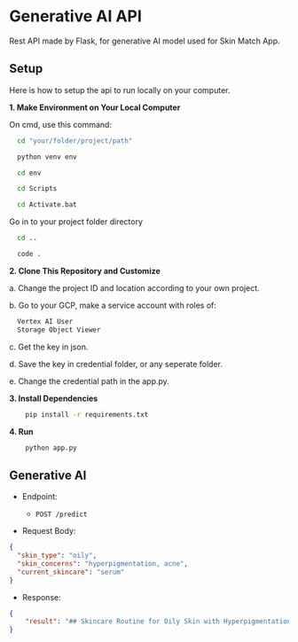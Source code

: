 
# Generative AI API

Rest API made by Flask, for generative AI model used for Skin Match App.


## Setup

Here is how to setup the api to run locally on your computer.


**1. Make Environment on Your Local Computer**

On cmd, use this command:
```bash
  cd "your/folder/project/path"
```
```bash
  python venv env
```
```bash
  cd env
```
```bash
  cd Scripts
```
```bash
  cd Activate.bat
```
Go in to your project folder directory
```bash
  cd ..
```
```bash
  code .
```


**2. Clone This Repository and Customize**

a. Change the project ID and location according to your own project.

b. Go to your GCP, make a service account with roles of:
```bash
  Vertex AI User
  Storage Object Viewer
```
c. Get the key in json.

d. Save the key in credential folder, or any seperate folder.

e. Change the credential path in the app.py.


**3. Install Dependencies**
```bash
    pip install -r requirements.txt
```


**4. Run**
```bash
    python app.py
```


## Generative AI

* Endpoint:
    * `POST /predict`

* Request Body: 
```json
{
  "skin_type": "oily",
  "skin_concerns": "hyperpigmentation, acne",
  "current_skincare": "serum"
}
```
* Response:
```json
{
    "result": "## Skincare Routine for Oily Skin with Hyperpigmentation and Acne:\n\n**Congratulations on taking the first step towards a clearer, brighter complexion!** Oily skin with hyperpigmentation and acne can be challenging, but with the right routine, you can achieve a healthy glow. Here's a tailored plan for you:\n\n**Morning:**\n\n1. **Cleanse:** Start with a gentle, oil-free cleanser. Look for ingredients like salicylic acid or glycolic acid to help control oil production and exfoliate dead skin cells. Avoid harsh soaps or scrubs that can irritate your skin.\n2. **Treat:** Apply a serum with vitamin C to brighten hyperpigmentation and boost collagen production. Look for a serum with a high concentration of L-Ascorbic Acid (vitamin C) for optimal results.\n3. **Moisturize:** Use a lightweight, oil-free moisturizer with SPF 30 or higher. This will hydrate your skin without clogging pores and protect it from sun damage, which can worsen hyperpigmentation.\n4. **Spot Treat:** If you have active acne, apply a spot treatment with benzoyl peroxide or salicylic acid to the affected areas.\n\n**Evening:**\n\n1. **Double Cleanse:** Remove makeup and impurities with an oil-based cleanser followed by a water-based cleanser. This ensures a thorough clean without stripping your skin of its natural oils.\n2. **Exfoliate:** 2-3 times a week, use a chemical exfoliant with glycolic acid or salicylic acid to remove dead skin cells and prevent clogged pores.\n3. **Treat:** Apply a serum with retinol or niacinamide to address hyperpigmentation and acne. Retinol can be drying, so start with a low concentration and gradually increase as your skin tolerates it. Niacinamide is a gentler option that can also help control oil production.\n4. **Moisturize:** Use a lightweight, oil-free moisturizer.\n5. **Spot Treat:** Apply a spot treatment as needed.\n\n**What to Avoid:**\n\n* **Heavy creams and oils:** These can clog pores and worsen acne.\n* **Harsh scrubs:** These can irritate your skin and make hyperpigmentation worse.\n* **Fragrances and dyes:** These can irritate sensitive skin.\n* **Over-exfoliating:** Exfoliating too often can damage your skin barrier and make it more prone to breakouts.\n* **Picking or squeezing pimples:** This can lead to scarring and infection.\n\n**Additional Tips:**\n\n* **Drink plenty of water:** Staying hydrated is essential for healthy skin.\n* **Eat a balanced diet:** Avoid processed foods and sugary drinks, which can contribute to acne.\n* **Manage stress:** Stress can trigger acne breakouts. Find healthy ways to manage stress, such as exercise or meditation.\n* **Be patient:** It takes time to see results from a skincare routine. Be consistent and don't give up!\n\n**Remember:** This is a general guideline. It's always best to consult with a dermatologist or licensed esthetician for personalized advice based on your specific skin concerns. They can help you create a customized skincare routine that addresses your individual needs. \n"
}
```
